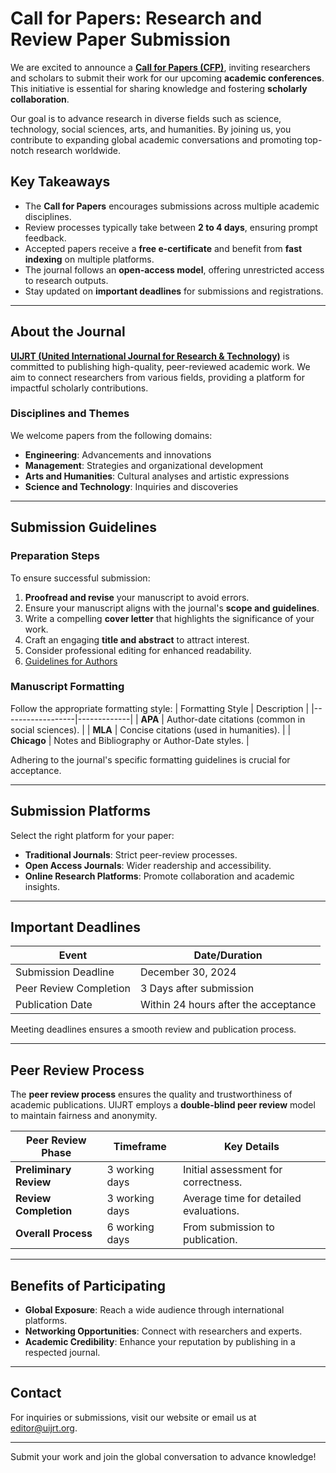 # Call for Papers: Research and Review Paper Submission

We are excited to announce a [**Call for Papers (CFP)**](https://uijrt.com/call-for-papers), inviting researchers and scholars to submit their work for our upcoming **academic conferences**. This initiative is essential for sharing knowledge and fostering **scholarly collaboration**.

Our goal is to advance research in diverse fields such as science, technology, social sciences, arts, and humanities. By joining us, you contribute to expanding global academic conversations and promoting top-notch research worldwide.

## Key Takeaways
- The **Call for Papers** encourages submissions across multiple academic disciplines.
- Review processes typically take between **2 to 4 days**, ensuring prompt feedback.
- Accepted papers receive a **free e-certificate** and benefit from **fast indexing** on multiple platforms.
- The journal follows an **open-access model**, offering unrestricted access to research outputs.
- Stay updated on **important deadlines** for submissions and registrations.

---

## About the Journal
[**UIJRT (United International Journal for Research & Technology)**](https://uijrt.com) is committed to publishing high-quality, peer-reviewed academic work. We aim to connect researchers from various fields, providing a platform for impactful scholarly contributions.

### Disciplines and Themes
We welcome papers from the following domains:
- **Engineering**: Advancements and innovations
- **Management**: Strategies and organizational development
- **Arts and Humanities**: Cultural analyses and artistic expressions
- **Science and Technology**: Inquiries and discoveries

---

## Submission Guidelines

### Preparation Steps
To ensure successful submission:
1. **Proofread and revise** your manuscript to avoid errors.
2. Ensure your manuscript aligns with the journal's **scope and guidelines**.
3. Write a compelling **cover letter** that highlights the significance of your work.
4. Craft an engaging **title and abstract** to attract interest.
5. Consider professional editing for enhanced readability.
6. [Guidelines for Authors](https://uijrt.com/guidelines-for-author)

### Manuscript Formatting
Follow the appropriate formatting style:
| Formatting Style | Description |
|------------------|-------------|
| **APA**          | Author-date citations (common in social sciences). |
| **MLA**          | Concise citations (used in humanities). |
| **Chicago**      | Notes and Bibliography or Author-Date styles. |

Adhering to the journal's specific formatting guidelines is crucial for acceptance.

---

## Submission Platforms
Select the right platform for your paper:
- **Traditional Journals**: Strict peer-review processes.
- **Open Access Journals**: Wider readership and accessibility.
- **Online Research Platforms**: Promote collaboration and academic insights.

---

## Important Deadlines
| Event                       | Date/Duration           |
|-----------------------------|----------------|
| Submission Deadline         | December 30, 2024 |
| Peer Review Completion      | 3 Days after submission |
| Publication Date            | Within 24 hours after the acceptance |

Meeting deadlines ensures a smooth review and publication process.

---

## Peer Review Process
The **peer review process** ensures the quality and trustworthiness of academic publications. UIJRT employs a **double-blind peer review** model to maintain fairness and anonymity.

| Peer Review Phase    | Timeframe         | Key Details                               |
|----------------------|-------------------|-------------------------------------------|
| **Preliminary Review** | 3 working days   | Initial assessment for correctness.       |
| **Review Completion**  | 3 working days      | Average time for detailed evaluations.    |
| **Overall Process**    | 6 working days      | From submission to publication.           |

---

## Benefits of Participating
- **Global Exposure**: Reach a wide audience through international platforms.
- **Networking Opportunities**: Connect with researchers and experts.
- **Academic Credibility**: Enhance your reputation by publishing in a respected journal.

---

## Contact
For inquiries or submissions, visit our website or email us at [editor@uijrt.org](mailto:editor@uijrt.org).

---

Submit your work and join the global conversation to advance knowledge!
